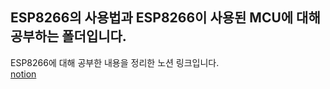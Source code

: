 <h2>ESP8266의 사용법과 ESP8266이 사용된 MCU에 대해 공부하는 폴더입니다.</h2>

ESP8266에 대해 공부한 내용을 정리한 노션 링크입니다.<br>
<a href="https://www.notion.so/ESP8266-7f8c01f549db4d249cbd252e6f487dff">notion</a>